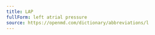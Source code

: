 ```yaml
---
title: LAP
fullForm: left atrial pressure
source: https://openmd.com/dictionary/abbreviations/l
---
```

